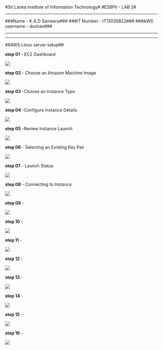 #Sri Lanka Institute of Information Technology#
#ESBPII - LAB 2#

----------

###Name - K.A.D Sameera###
###IT Number - IT13035822###
###AWS username - dushan###

----------

----------

##AWS Linux server setup##



**step 01** - EC2 Dashboard

![](http://i.imgur.com/OKu9EQD.png)




**step 02** - Choose an Amazon Machine Image

![](http://i.imgur.com/hXCVMus.png)




**step 03** -Choose an Instance Type

![](http://i.imgur.com/41ZS110.png)



**step 04** -Configure Instance Details

![](http://i.imgur.com/d6rdmd2.png)



**step 05** -Review Instance Launch

![](http://i.imgur.com/8XZPHEA.png)



**step 06** - Selecting an Existing Key Pair 

![](http://i.imgur.com/cvwXf9C.png)



**step 07** - Launch Status

![](http://i.imgur.com/xyZniPu.png)



**step 08** - Connecting to Instance

![](http://i.imgur.com/qN7lBZg.png)



**step 09** - 


![](http://i.imgur.com/eerRccG.png)




**step 10** - 

![](http://i.imgur.com/JprhkVR.png)




**step 11** -

![](http://i.imgur.com/ZnxRzgg.png)




**step 12** - 

![](http://i.imgur.com/KOVdXjM.png)




**step 13** -


![](http://i.imgur.com/f8xYs9O.png)



**step 14** -

![](http://i.imgur.com/yOyVDGH.png)



**step 15** - 

![](http://i.imgur.com/L27fRql.png)




**step 16** - 

![](http://i.imgur.com/zacM3Lx.png)




